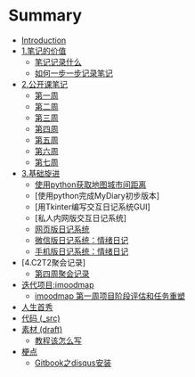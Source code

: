 # Summary

* [Introduction](README.md)
* [1.笔记的价值](0MOOC/README.md)
   * [笔记记录什么](document/HowtoDiary.md)
   * [如何一步一步记录笔记](12_ru_he_yi_bu_yi_bu_ji_lu_bi_ji.md)
* [2.公开课笔记](week0day4md.md)
   * [第一周](week0day4.md)
   * [第二周](week1day4.md)
   * [第三周](document/week2day4.md)
   * [第四周](document/week3day4.md)
   * [第五周](document/week4day4.md)
   * [第六周](document/week5day3.md)
   * [第七周](document/week6day4.md)
* [3.基础旋进](1sTry/workingdocuments.md)
   * [使用python获取地图城市间距离](1sTry/mapData/developmentDocs.md)
   * [使用python完成MyDiary初步版本]
   * [用Tkinter编写交互日记系统GUI]
   * [私人内网版交互日记系统]
   * [网页版日记系统](1sTry/dvpt_web.md)
   * [微信版日记系统：情绪日记](1sTry/dvpt_wx.md)
   * [手机版日记系统：情绪日记](1sTry/dvpt_mobile.md)
* [4.C2T2聚会记录]
   * [第四周聚会记录](document/C2T2_151108Notes.md)
* [迭代项目:imoodmap](2nDev/README.md)
   * [imoodmap 第一周项目阶段评估和任务重塑](imoodmap/20151209review.md)
* [人生首秀](3rDemo/README.md)
* [代码 (_src)](_src/README.md)
* [素材 (draft)](draft/README.md)
   * [教程该怎么写](draft/how2tutorial.md)
* [梗点](ABOUT.md)
   * [Gitbook之disqus安装](document/kaopulity_disqus.md)

